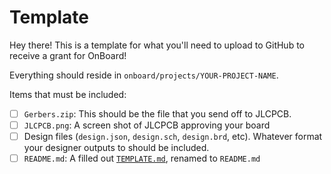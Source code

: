 # Template
Hey there! This is a template for what you'll need to upload to GitHub to receive a grant for OnBoard!

Everything should reside in `onboard/projects/YOUR-PROJECT-NAME`. 

Items that must be included:
- [ ] `Gerbers.zip`: This should be the file that you send off to JLCPCB.
- [ ] `JLCPCB.png`: A screen shot of JLCPCB approving your board
- [ ] Design files (`design.json`, `design.sch`, `design.brd`, etc). Whatever format your designer outputs to should be included.
- [ ] `README.md`: A filled out [`TEMPLATE.md`](./TEMPLATE.md), renamed to `README.md`